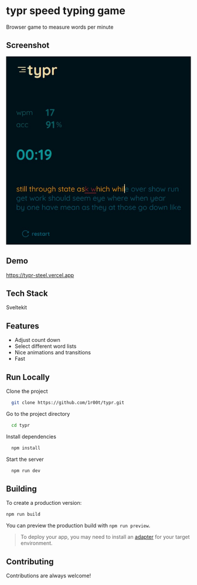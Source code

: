 # typr speed typing game

Browser game to measure words per minute


## Screenshot

![App Screenshot](/screenshot.jpg)


## Demo

https://typr-steel.vercel.app


## Tech Stack

Sveltekit


## Features

- Adjust count down
- Select different word lists
- Nice animations and transitions
- Fast


## Run Locally

Clone the project

```bash
  git clone https://github.com/1r00t/typr.git
```

Go to the project directory

```bash
  cd typr
```

Install dependencies

```bash
  npm install
```

Start the server

```bash
  npm run dev
```


## Building

To create a production version:

```bash
npm run build
```

You can preview the production build with `npm run preview`.

> To deploy your app, you may need to install an [adapter](https://kit.svelte.dev/docs/adapters) for your target environment.


## Contributing

Contributions are always welcome!
